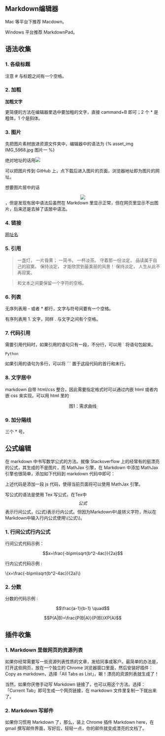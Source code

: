 ## Markdown编辑器

Mac 等平台下推荐 Macdown。

Windows 平台推荐 MarkdownPad。


## 语法收集

### 1. 各级标题
注意 # 与标题之间有一个空格。

### 2. 加粗
**加粗文字**

更简便的方法在编辑器里选中要加粗的文字，直接 cammand+B 即可；2 个 * 是粗体，1 个是斜体。

### 3. 图片
先把图片素材放进资源文件夹中，编辑器中的语法为 {% asset_img IMG_5968.jpg 图片一 %}

绝对地址的话用![](网址)

可以把图片传到 GitHub 上，点下载后进入图片的页面，浏览器地址即为图片的网址。

想要图片居中的话<center>![](网址)</center>，但是发现有居中语法后虽然在 Markdown 里显示正常，但在网页里显示不出图片，后来还是去掉了该居中语法。

### 4. 链接
[网址名](http://www.baidu.com)

### 5. 引用
> 一盏灯， 一片昏黄； 一简书， 一杯淡茶。 守着那一份淡定， 品读属于自己的寂寞。 保持淡定， 才能欣赏到最美丽的风景！ 保持淡定， 人生从此不再寂寞。

> 和文本之间要保留一个字符的空格。

### 6. 列表
无序列表用 - 或者 * 都行，文字与符号间要有一个空格。

有序列表用 1. 文字，同样 . 与文字之间有个空格。

### 7. 代码引用
需要引用代码时，如果引用的语句只有一段，不分行，可以用 ` 将语句包起来。

`Python`

如果引用的语句为多行，可以将 ``` 置于这段代码的首行和末行。

### 8. 文字居中
markdown 自带 html/css 整合，因此需要指定格式时可以通过内嵌 html 或者内嵌 css 来实现。可以用 html 里的 <center>图1：需求曲线</center>

### 9. 加分隔线
三个 * 号。


## 公式编辑
在 markdown 中书写数学公式的方法。就像 Stackoverflow 上的经常有的挺漂亮的公式，其生成的不是图片，而 MathJax 引擎，在 Markdown 中添加 MathJax 引擎也很简单，添加如下代码到 markdown 代码中即可：

<script type="text/javascript" src="http://cdn.mathjax.org/mathjax/latest/MathJax.js?config=default"></script>

上述代码是添加一段 js 代码，使得当前页面将可以使用 MathJax 引擎。

写公式的语法是使用 Tex 写公式，在Tex中$$公式$$表示行间公式，\(公式\)表示行内公式。但因为Markdown中\是转义字符，所以在Markdown中输入行内公式使用\\(公式\\)。

### 1. 行间公式行内公式
行间公式代码示例：

$$x=\frac{-b\pm\sqrt{b^2-4ac}}{2a}$$ 

行内公式代码示例 :

\\(x=\frac{-b\pm\sqrt{b^2-4ac}}{2a}\\)

### 2. 分数
分数的代码示例 :

$$\frac{a-1}{b-1} \quad$$

$$P(A|B)=\frac{P(B|A)}{P(B)}XP(A)$$


## 插件收集
### 1. Markdown 里做网页的资源列表
如果你经常需要写一些资源列表性质的文章，发给同事或客户。最简单的办法是，打开这些网页，放在一个独立的 Chrome 浏览器窗口里面，然后安装好插件：Copy as markdown，选择「All Tabs as List」，唰！漂亮的资源列表就生成了！

当然，如果你厌倦手动写 Markdown 链接了，也可以用这个方法。选择：「Current Tab」即可生成一个网页链接，在 markdown 文件里复制一下就出来了。

### 2. Markdown 写邮件
如果你习惯用 Markdown 了，那么，装上 Chrome 插件 Markdown here，在 gmail 撰写邮件界面，写好后，轻轻一点，你的邮件就变成漂亮的文档了。









